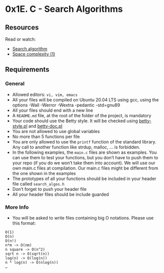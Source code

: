 # 0x1E. C - Search Algorithms

## Resources
Read or watch:

+ [Search algorithm](https://en.m.wikipedia.org/wiki/Search_algorithm)
+ [Space complexity (1)](https://www.geeksforgeeks.org/g-fact-86/)

## Requirements
### General
+ Allowed editors: `vi, vim, emacs`
+ All your files will be compiled on Ubuntu 20.04 LTS using gcc, using the options -Wall -Werror -Wextra -pedantic -std=gnu89
+ All your files should end with a new line
+ A `README.md` file, at the root of the folder of the project, is mandatory
+ Your code should use the Betty style. It will be checked using [betty-style.pl](https://github.com/holbertonschool/Betty/blob/master/betty-style.pl) and [betty-doc.pl](https://github.com/holbertonschool/Betty/blob/master/betty-doc.pl)
+ You are not allowed to use global variables
+ No more than 5 functions per file
+ You are only allowed to use the `printf` function of the standard library. Any call to another function like strdup, malloc, … is forbidden.
+ In the following examples, the `main.c` files are shown as examples. You can use them to test your functions, but you don’t have to push them to your repo (if you do we won’t take them into account). We will use our own main.c files at compilation. Our main.c files might be different from the one shown in the examples
+ The prototypes of all your functions should be included in your header file called `search_algos.h`
+ Don’t forget to push your header file
+ All your header files should be include guarded

### More Info
+ You will be asked to write files containing big O notations. Please use this format:
```
O(1)
O(n)
O(n!)
n*m -> O(nm)
n square -> O(n^2)
sqrt n -> O(sqrt(n))
log(n) -> O(log(n))
n * log(n) -> O(nlog(n))
…
```
